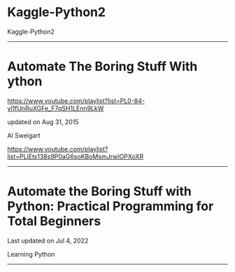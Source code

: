 # Kaggle-Python2
Kaggle-Python2


-----

# Automate The Boring Stuff With ython

https://www.youtube.com/playlist?list=PL0-84-yl1fUnRuXGFe_F7qSH1LEnn9LkW

updated on Aug 31, 2015

Al Sweigart


https://www.youtube.com/playlist?list=PLiEts138s9P0aG6soKBoMsmJrwIOPXoXR


-----

# Automate the Boring Stuff with Python: Practical Programming for Total Beginners

Last updated on Jul 4, 2022

Learning Python

-----
